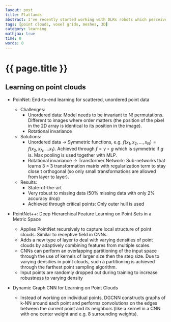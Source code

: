 ```yaml
---
layout: post
title: Flatlands
abstract: I've recently started working with DLRs robots which perceive their environment not only with cameras but also with depth sensors. Working with the 3D data obtained from these sensors is quite different from working with images and this is the summary of what I've learned so far. How to do deep learning on this data will be covered in the next post.
tags: [point clouds, voxel grids, meshes, 3D]
category: learning
mathjax: true
time: 0
words: 0
---
```


# {{ page.title }}

## Learning on point clouds

* PoinNet: End-to-end learning for scattered, unordered point data
  * Challenges:
    * Unordered data: Model needs to be invariant to N! permutations. Different to images where order matters (the position of the pixel in the 2D array is identical to its position in the image).
    * Rotational invariance
  * Solutions:
    * Unordered data -> Symmetric functions, e.g. $f(x_1, x_2,...,x_N)=f(x_2,x_N,...x_1)$. Achieved through $f=\gamma\circ g$ which is symmetric if $g$ is. Max pooling is used together with MLP.
    * Rotational invariance -> Transformer Network: Sub-networks that learns $3\times3$ transformation matrix with regularization term to stay close t orthogonal (so only small transformations are allowed from layer to layer).
  * Results:
    * State-of-the-art
    * Very robust to missing data (50% missing data with only 2% accuracy drop)
    * Achieved through critical points: Only outer hull is used
* PointNet++: Deep Hierarchical Feature Learning on Point Sets in a Metric Space
  * Applies PointNet recursively to capture local structure of point clouds. Similar to receptive field in CNNs.
  * Adds a new type of layer to deal with varying densities of point clouds by adaptively combining features from multiple scales.
  * CNNs can perform an overlapping partitioning of the input space through the use of kernels of larger size then the step size. Due to varying densities in point clouds, such a partitioning is achieved through the farthest point sampling algorithm.
  * Input points are randomly dropped out during training to increase robustness to varying density

* Dynamic Graph CNN for Learning on Point Clouds
  * Instead of working on individual points, DGCNN constructs graphs of k-NN around each point and performs convolutions on the edges between the current point and its neighbors (like a kernel in a CNN with one center weight and e.g. 8 surrounding weights).

